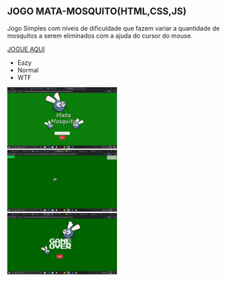 <h2>JOGO MATA-MOSQUITO(HTML,CSS,JS)</h2>

<p>Jogo Simples com níveis de dificuldade que fazem variar a quantidade de mosquitos a serem eliminados com a ajuda do cursor do mouse.</p>

<a href="https://jezil2210.github.io/mata-mosquito/">JOGUE AQUI</a>

<ul>
   <li>Eazy</li>
   <li>Normal</li>
   <li>WTF</li>
</ul>

   <img src="assets/images/initial.png" width="50%" height="50%"/>
   <img src="assets/images/gameM.png" width="50%" height="50%"/>
   <img src="assets/images/over.png" width="50%" height="50%"/>
